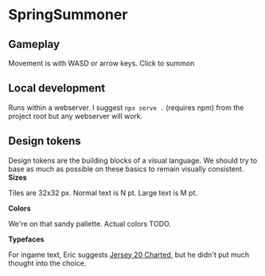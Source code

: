 # SpringSummoner

## Gameplay
Movement is with WASD or arrow keys. Click to summon

## Local development

Runs within a webserver. I suggest `npx serve .` (requires npm) from the project
root but any webserver will work.

## Design tokens

Design tokens are the building blocks of a visual language. We should try to
base as much as possible on these basics to remain visually consistent.
__Sizes__

Tiles are 32x32 px. Normal text is N pt. Large text is M pt.

__Colors__

We're on that sandy pallette. Actual colors TODO.

__Typefaces__

For ingame text, Eric suggests [Jersey 20
Charted](https://fonts.google.com/specimen/Jersey+20+Charted), but he didn't
put much thought into the choice.

